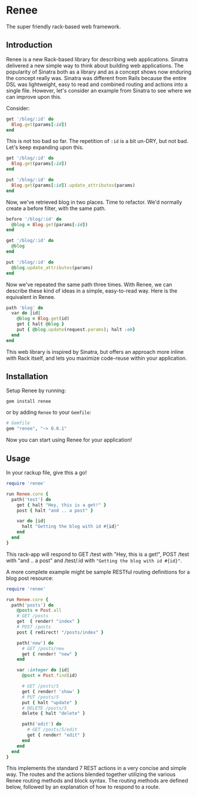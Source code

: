 # Renee

The super friendly rack-based web framework.

## Introduction

Renee is a new Rack-based library for describing web applications. Sinatra delivered a new simple way to think about building web applications. The popularity of Sinatra both as a library and as a concept shows now enduring the concept really was. Sinatra was different from Rails because the entire DSL was lightweight, easy to read and combined routing and actions into a single file. However, let's consider an example from Sinatra to see where we can improve upon this.

Consider:

```ruby
get '/blog/:id' do
  Blog.get(params[:id])
end
```

This is not too bad so far. The repetition of `:id` is a bit un-DRY, but not bad. Let's keep expanding upon this.

```ruby
get '/blog/:id' do
  Blog.get(params[:id])
end

put '/blog/:id' do
  Blog.get(params[:id]).update_attributes(params)
end
```

Now, we've retrieved blog in two places. Time to refactor. We'd normally create a before filter, with the same path.

```ruby
before '/blog/:id' do
  @blog = Blog.get(params[:id])
end

get '/blog/:id' do
  @blog
end

put '/blog/:id' do
  @blog.update_attributes(params)
end
```

Now we've repeated the same path three times. With Renee, we can describe these kind of ideas in a simple, easy-to-read way. Here is the equivalent in Renee.

```ruby
path 'blog' do
  var do |id|
    @blog = Blog.get(id)
    get { halt @blog }
    put { @blog.update(request.params); halt :ok}
  end
end
```

This web library is inspired by Sinatra, but offers an approach more inline with Rack itself, and lets you maximize code-reuse within your application.

## Installation

Setup Renee by running:

```
gem install renee
```

or by adding `Renee` to your `Gemfile`:

```ruby
# Gemfile
gem "renee", "~> 0.0.1"
```

Now you can start using Renee for your application!

## Usage

In your rackup file, give this a go!

```ruby
require 'renee'

run Renee.core {
  path('test') do
    get { halt "Hey, this is a get!" }
    post { halt "and .. a post" }

    var do |id|
      halt "Getting the blog with id #{id}"
    end
  end
}
```

This rack-app will respond to GET /test with "Hey, this is a get!", POST /test with "and .. a post" and /test/:id with `"Getting the blog with id #{id}"`.

A more complete example might be sample RESTful routing definitions for a blog post resource:

```ruby
require 'renee'

run Renee.core {
  path('posts') do
    @posts = Post.all
    # GET /posts
    get  { render! "index" }
    # POST /posts
    post { redirect! "/posts/index" }

    path('new') do
      # GET /posts/new
      get { render! "new" }
    end

    var :integer do |id|
      @post = Post.find(id)

      # GET /posts/5
      get { render! 'show' }
      # PUT /posts/5
      put { halt "update" }
      # DELETE /posts/5
      delete { halt "delete" }

      path('edit') do
        # GET /posts/5/edit
        get { render! "edit" }
      end
    end
  end
}
```

This implements the standard 7 REST actions in a very concise and simple way. The routes and the actions blended together utilizing the various
Renee routing methods and block syntax. The routing methods are defined below, followed by an explanation of how to respond to a route.